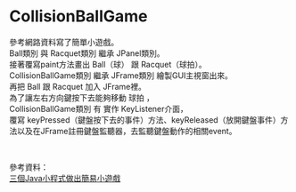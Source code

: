 # CollisionBallGame

<p>
    參考網路資料寫了簡單小遊戲。<br />
    Ball類別 與 Racquet類別 繼承 JPanel類別。<br />
    接著覆寫paint方法畫出 Ball（球） 跟 Racquet（球拍）。<br />
    CollisionBallGame類別 繼承 JFrame類別 繪製GUI主視窗出來。<br />
    再把 Ball 跟 Racquet 加入 JFrame裡。<br />
    為了讓左右方向鍵按下去能夠移動 球拍 ，<br />
    CollisionBallGame類別 有 實作 KeyListener介面，<br />
    覆寫 keyPressed（鍵盤按下去的事件）方法、keyReleased（放開鍵盤事件）方法以及在JFrame註冊鍵盤監聽器，去監聽鍵盤動作的相關event。<br />
</p>
<br />

<p>
    參考資料：<br />
    <a href="https://hackmd.io/@tiffany0226/java_game" target="_blank">
        三個Java小程式做出簡易小遊戲
    </a>
</p>